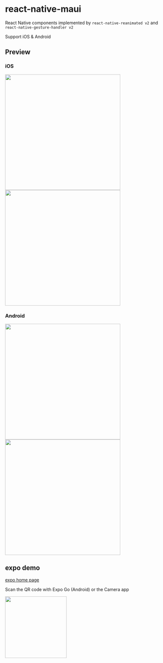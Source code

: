 # react-native-maui

React Native components implemented by `react-native-reanimated v2` and `react-native-gesture-handler v2` 

Support iOS & Android

## Preview
### iOS

<img src="./shoot/ios_1.jpeg" width="375" /><img src="./shoot/ios_2.jpeg" width="375" />

### Android

<img src="./shoot/android_1.jpg" width="375" /><img src="./shoot/android_2.jpg" width="375" />

## expo demo
[expo home page](https://expo.dev/@mah22/maui?serviceType=classic&distribution=expo-go)

Scan the QR code with Expo Go (Android) or the Camera app

<img src="./shoot/qrcode.png" width="200" />
